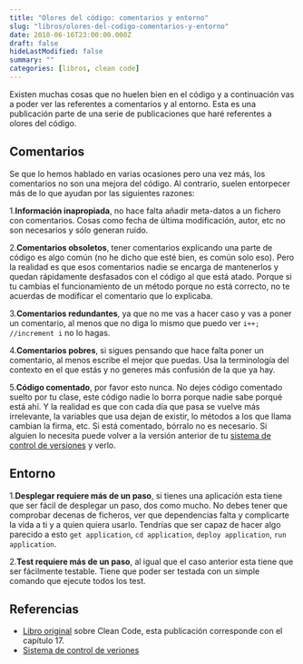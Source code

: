 ```yaml
---
title: "Olores del código: comentarios y entorno"
slug: "libros/olores-del-codigo-comentarios-y-entorno"
date: 2018-06-16T23:00:00.000Z
draft: false
hideLastModified: false
summary: ""
categories: [libros, clean code]
---
```



  Existen muchas cosas que no huelen bien en el código y a continuación vas a
  poder ver las referentes a comentarios y al entorno. Esta es una publicación
  parte de una serie de publicaciones que haré referentes a olores del código.

Comentarios
--------------------------------------------------------------------------------

  Se que lo hemos hablado en varias ocasiones pero una vez más, los comentarios
  no son una mejora del código. Al contrario, suelen entorpecer más de lo que
  ayudan por las siguientes razones:

  1.__Información inapropiada__, no hace falta añadir meta-datos a un fichero
  con comentarios. Cosas como fecha de última modificación, autor, etc no son
  necesarios y sólo generan ruido.

  2.__Comentarios obsoletos__, tener comentarios explicando una parte de código
  es algo común (no he dicho que esté bien, es común solo eso). Pero la realidad
  es que esos comentarios nadie se encarga de mantenerlos y quedan rápidamente
  desfasados con el código al que está atado. Porque si tu cambias el
  funcionamiento de un método porque no está correcto, no te acuerdas de
  modificar el comentario que lo explicaba.

  3.__Comentarios redundantes__, ya que no me vas a hacer caso y vas a poner un
  comentario, al menos que no diga lo mismo que puedo ver `i++; //increment i`
  no lo hagas.

  4.__Comentarios pobres__, si sigues pensando que hace falta poner un
  comentario, al menos escribe el mejor que puedas. Usa la terminología del
  contexto en el que estás y no generes más confusión de la que ya hay.

  5.__Código comentado__, por favor esto nunca. No dejes código comentado suelto
  por tu clase, este código nadie lo borra porque nadie sabe porqué está ahí. Y
  la realidad es que con cada día que pasa se vuelve más irrelevante, la
  variables que usa dejan de existir, lo métodos a los que llama cambian la
  firma, etc. Si está comentado, bórralo no es necesario. Si alguien lo necesita
  puede volver a la versión anterior de tu [sistema de control de versiones] y
  verlo.

Entorno
--------------------------------------------------------------------------------

  1.__Desplegar requiere más de un paso__, si tienes una aplicación esta tiene
  que ser fácil de desplegar un paso, dos como mucho. No debes tener que
  comprobar decenas de ficheros, ver que dependencias falta y complicarte la
  vida a ti y a quien quiera usarlo. Tendrías que ser capaz de hacer algo
  parecido a esto `get application`, `cd application`, `deploy application`,
  `run application`.

  2.__Test requiere más de un paso__, al igual que el caso anterior esta tiene
  que ser fácilmente testable. Tiene que poder ser testada con un simple
  comando que ejecute todos los test.

Referencias
--------------------------------------------------------------------------------

* [Libro original] sobre Clean Code, esta publicación corresponde con el
capítulo 17.
* [Sistema de control de veriones][sistema de control de versiones]

<!------------------------------ All links here ------------------------------->

[sistema de control de versiones]: https://es.wikipedia.org/wiki/Control_de_versiones
[Libro original]: https://leer.amazon.es/kp/embed?asin=B001GSTOAM&preview=newtab&linkCode=kpe&ref_=cm_sw_r_kb_dp_bopYAb3Y71AX3&tag=5413
